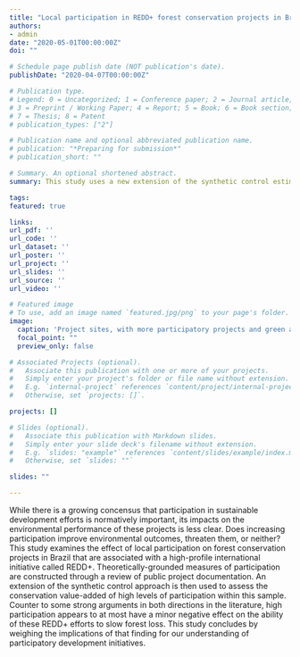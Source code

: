 ```yaml
---
title: "Local participation in REDD+ forest conservation projects in Brazil"
authors:
- admin
date: "2020-05-01T00:00:00Z"
doi: ""

# Schedule page publish date (NOT publication's date).
publishDate: "2020-04-07T00:00:00Z"

# Publication type.
# Legend: 0 = Uncategorized; 1 = Conference paper; 2 = Journal article;
# 3 = Preprint / Working Paper; 4 = Report; 5 = Book; 6 = Book section;
# 7 = Thesis; 8 = Patent
# publication_types: ["2"]

# Publication name and optional abbreviated publication name.
# publication: "*Preparing for submission*"
# publication_short: ""

# Summary. An optional shortened abstract.
summary: This study uses a new extension of the synthetic control estimation strategy to explore whether the most participatory REDD+ efforts are more effective than other less participatory efforts to combat forest loss in the Brazilian Amazon.

tags:
featured: true

links:
url_pdf: ''
url_code: ''
url_dataset: ''
url_poster: ''
url_project: ''
url_slides: ''
url_source: ''
url_video: ''

# Featured image
# To use, add an image named `featured.jpg/png` to your page's folder. 
image:
  caption: 'Project sites, with more participatory projects and green and others in blue'
  focal_point: ""
  preview_only: false

# Associated Projects (optional).
#   Associate this publication with one or more of your projects.
#   Simply enter your project's folder or file name without extension.
#   E.g. `internal-project` references `content/project/internal-project/index.md`.
#   Otherwise, set `projects: []`.

projects: []

# Slides (optional).
#   Associate this publication with Markdown slides.
#   Simply enter your slide deck's filename without extension.
#   E.g. `slides: "example"` references `content/slides/example/index.md`.
#   Otherwise, set `slides: ""`

slides: ""

---
```


While there is a growing concensus that participation in sustainable development efforts is normatively important, its impacts on the environmental performance of these projects is less clear. Does increasing participation improve environmental outcomes, threaten them, or neither? This study examines the effect of local participation on forest conservation projects in Brazil that are associated with a high-profile international initiative called REDD+. Theoretically-grounded measures of participation are constructed through a review of public project documentation. An extension of the synthetic control approach is then used to assess the conservation value-added of high levels of participation within this sample. Counter to some strong arguments in both directions in the literature, high participation appears to at most have a minor negative effect on the ability of these REDD+ efforts to slow forest loss. This study concludes by weighing the implications of that finding for our understanding of participatory development initiatives.
